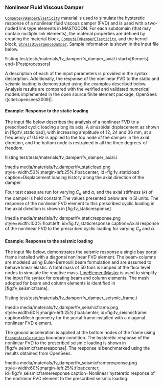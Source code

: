 ### Nonlinear Fluid Viscous Damper

[`ComputeFVDamperElasticity`](source/materials/ComputeFVDamperElasticity.md) material is used to simulate the hysteretic response of a nonlinear fluid viscous damper (FVD) and  is used with a two-noded link type elements in MASTODON. For each subdomain (that may contain multiple link elements), the material properties are defined by creating the material block,  [`ComputeFVDamperElasticity`](source/materials/ComputeFVDamperElasticity.md), and the kernel block, [`StressDivergenceDamper`](source/kernels/StressDivergenceDamper). Sample information is shown in the input file below.

!listing test/tests/materials/fv_damper/fv_damper_axial.i start=[Kernels] end=[Postprocessors]

A description of each of the input parameters is provided in the syntax description. Additionally, the response of the nonlinear FVD to the static and seismic loading is demonstrated using the examples described below. Analysis results are compared with the verified and validated numerical models implemented in the open source finite element package, OpenSees ([citet:opensees2009]).

#### Example: Response to the static loading

The input file below describes the analysis of a nonlinear FVD to a prescribed cyclic loading along its axis. A sinusoidal displacement as shown in [fig:fv_staticload], with increasing amplitude of 12, 24 and 36 mm, at a frequency of 0.5Hz is applied to the top node of the damper in the axial direction, and the bottom node is restrained in all the three degrees-of-freedom.

!listing test/tests/materials/fv_damper/fv_damper_axial.i

!media media/materials/fv_damper/fv_staticload.png
       style=width:50%;margin-left:25%;float:center;
       id=fig:fv_staticload
       caption=Displacement loading history along the axial direction of the damper.

Four test cases are run for varying $C_d$ and $\alpha$, and the axial stiffness ($k$) of the damper is held constant.The values presented below are in SI units. The response of the nonlinear FVD element to this prescribed cyclic loading in the axial direction is shown in [fig:fv_staticresponse]

!media media/materials/fv_damper/fv_staticresponse.png
       style=width:100%;float:left;
       id=fig:fv_staticresponse
       caption=Axial response of the nonlinear FVD to the prescribed cyclic loading for varying $C_d$ and $\alpha$.

#### Example: Response to the seismic loading

The input file below, demonstrates the seismic response a single bay portal frame installed with a diagonal nonlinear FVD element. The beam-columns are modeled using Euler-Bernoulli beam formulation and are assumed to behave linear elastic. A total mass of 50 tons is lumped at the floor level nodes to simulate the reactive mass. [LineElementMaster](/LineElementMaster/index.md) is used to simplify the input file syntax for creating beam and column elements. The mesh adopted for beam and column elements is identified in [fig:fv_seismicframe].

!listing test/tests/materials/fv_damper/fv_damper_seismic_frame.i

!media media/materials/fv_damper/fv_seismicframe.png
       style=width:60%;margin-left:25%;float:center;
       id=fig:fv_seismicframe
       caption=Mesh geometry for the portal frame installed with a diagonal nonlinear FVD element.

The ground acceleration is applied at the bottom nodes of the frame using [`PresetAcceleration`](source/bcs/PresetAcceleration.md) boundary condition. The hysteretic response of the nonlinear FVD to the prescribed seismic loading is shown in [fig:fv_seismicframeresponse]. The response is benchmarked using the results obtained from OpenSees.

!media media/materials/fv_damper/fv_seismicframeresponse.png
       style=width:60%;margin-left:25%;float:center;
       id=fig:fv_seismicframeresponse
       caption=Nonlinear hysteretic response of the nonlinear FVD element to the prescribed seismic loading.
